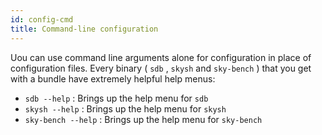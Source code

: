 ```yaml
---
id: config-cmd
title: Command-line configuration
---
```

Uou can use command line arguments alone for configuration in place of configuration files. Every binary ( `sdb` , `skysh` and `sky-bench` ) that you get with a bundle have extremely helpful help menus:

* `sdb --help` : Brings up the help menu for `sdb`
* `skysh --help` : Brings up the help menu for `skysh`
* `sky-bench --help` : Brings up the help menu for `sky-bench`